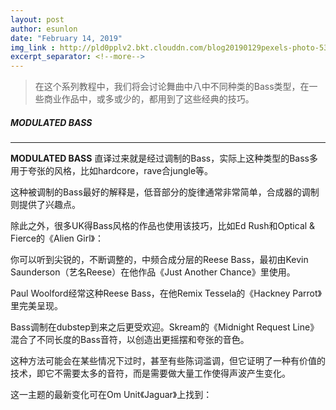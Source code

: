 ```yaml
---
layout: post
author: esunlon
date: "February 14, 2019"
img_link : http://pld0pplv2.bkt.clouddn.com/blog20190129pexels-photo-534263.jpeg
excerpt_separator: <!--more-->
---
```



> 在这个系列教程中，我们将会讨论舞曲中八中不同种类的Bass类型，在一些商业作品中，或多或少的，都用到了这些经典的技巧。
<!--more-->
##### MODULATED BASS

------

**MODULATED BASS** 直译过来就是经过调制的Bass，实际上这种类型的Bass多用于夸张的风格，比如hardcore，rave合jungle等。

这种被调制的Bass最好的解释是，低音部分的旋律通常非常简单，合成器的调制则提供了兴趣点。

除此之外，很多UK得Bass风格的作品也使用该技巧，比如Ed Rush和Optical & Fierce的《Alien Girl》：

你可以听到尖锐的，不断调整的，中频合成分层的Reese Bass，最初由Kevin Saunderson（艺名Reese）在他作品《Just Another Chance》里使用。

Paul Woolford经常这种Reese Bass，在他Remix Tessela的《Hackney Parrot》里完美呈现。

Bass调制在dubstep到来之后更受欢迎。Skream的《Midnight Request Line》混合了不同长度的Bass音符，以创造出更摇摆和夸张的音色。

这种方法可能会在某些情况下过时，甚至有些陈词滥调，但它证明了一种有价值的技术，即它不需要太多的音符，而是需要做大量工作使得声波产生变化。

这一主题的最新变化可在Om Unit《Jaguar》上找到：
